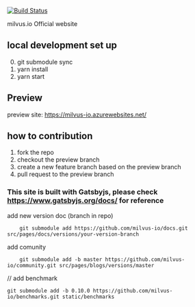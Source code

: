 [![Build Status](https://dev.azure.com/zhifengzhang/milvus-io-production/_apis/build/status/milvus-io?branchName=master)](https://dev.azure.com/zhifengzhang/milvus-io-production/_build/latest?definitionId=33&branchName=master)

milvus.io Official website

## local development set up

0. git submodule sync
1. yarn install
1. yarn start

## Preview

preview site: https://milvus-io.azurewebsites.net/

## how to contribution

1. fork the repo
2. checkout the preview branch
3. create a new feature branch based on the preview branch
4. pull request to the preview branch

### This site is built with Gatsbyjs, please check https://www.gatsbyjs.org/docs/ for reference

add new version doc (branch in repo)

```
    git submodule add https://github.com/milvus-io/docs.git src/pages/docs/versions/your-version-branch
```

add comunity
```
    git submodule add -b master https://github.com/milvus-io/community.git src/pages/blogs/versions/master
```

// add benchmark
```
git submodule add -b 0.10.0 https://github.com/milvus-io/benchmarks.git static/benchmarks
```

